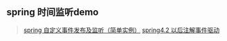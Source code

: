 ## spring 时间监听demo
> [spring 自定义事件发布及监听（简单实例）](https://www.cnblogs.com/xinde123/p/8918714.html)
> [spring4.2 以后注解事件驱动](https://www.cnblogs.com/xunianchong/p/6862680.html)